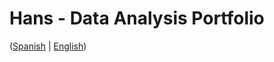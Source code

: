 # Hans - Data Analysis Portfolio 
([Spanish](https://github.com/HansAllTech/Hans_Data_Analysis_Portfolio/blob/main/Proyectos.md#tabla-de-contenido-es--en) | [English](https://github.com/HansAllTech/Hans_Data_Analysis_Portfolio/blob/main/Projects.md#table-of-content-es--en))                                                         
                                                                                                                                                                            
                                                                                           
                                                                                                                  
                                                                                               
                                                                              
                                                          
                                                                                     
                            
               
           
       
       
  
